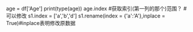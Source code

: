 age = df['Age']
print(type(age))
age.index
#获取索引(第一列的那个)范围？
#可以修改
s1.index = ['a','b','d']
s1.rename(index = {'a':'A'},inplace = True)#inplace表明修改原数据
